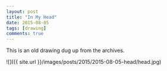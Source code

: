 ```yaml
---
layout: post
title: "In My Head"
date: 2015-08-05
tags: [drawing]
comments: true
---
```

This is an old drawing dug up from the archives.

![]({{ site.url }}/images/posts/2015/2015-08-05-head/head.jpg)

